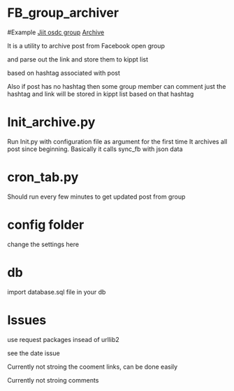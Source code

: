 FB_group_archiver
==================
#Example <a href="https://www.facebook.com/groups/jiitlug/" target ='_blank'>Jiit osdc group</a>
<a href="#" target ='_blank'> Archive </a>  

It is a utility to archive post from Facebook open group 

and parse out the link and store them to kippt list

based on hashtag associated with post

Also if post has no hashtag then some group member can comment just the hashtag and link will be stored in kippt list based on that hashtag 


Init_archive.py
=====
Run Init.py with configuration file as argument for the first time
It archives all post since beginning.
Basically it calls sync_fb with json data

cron_tab.py
=======
Should run every few minutes to get updated post from group

config folder
======
change the settings here

db
====
import database.sql file in your db

 
Issues
======
 use request packages insead of urllib2 

 see the date issue
 
 Currently not stroing the cooment links, can be done easily

 Currently not stroing comments  

 
 
